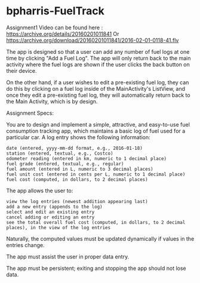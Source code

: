 # bpharris-FuelTrack
Assignment1
Video can be found here : https://archive.org/details/20160201011841
Or
https://archive.org/download/20160201011841/2016-02-01-0118-41.flv

The app is designed so that a user can add any number of fuel logs at one time by clicking "Add a Fuel Log".
The app will only return back to the main activity where the fuel logs are shown if the user clicks the back button on their device.

On the other hand, if a user wishes to edit a pre-existing fuel log, they can do this by clicking on a fuel log inside of the MainActivity's ListView, and once they edit a pre-existing fuel log, they will automatically return back to the Main Activity, which is by design.

Assignment Specs:

You are to design and implement a simple, attractive, and easy-to-use fuel consumption tracking app, which maintains a basic log of fuel used for a particular car. A log entry shows the following information:

    date (entered, yyyy-mm-dd format, e.g., 2016-01-18)
    station (entered, textual, e.g., Costco)
    odometer reading (entered in km, numeric to 1 decimal place)
    fuel grade (entered, textual, e.g., regular)
    fuel amount (entered in L, numeric to 3 decimal places)
    fuel unit cost (entered in cents per L, numeric to 1 decimal place)
    fuel cost (computed, in dollars, to 2 decimal places)

The app allows the user to:

    view the log entries (newest addition appearing last)
    add a new entry (appends to the log)
    select and edit an existing entry
    cancel adding or editing an entry
    see the total overall fuel cost (computed, in dollars, to 2 decimal places), in the view of the log entries

Naturally, the computed values must be updated dynamically if values in the entries change.

The app must assist the user in proper data entry.

The app must be persistent; exiting and stopping the app should not lose data.